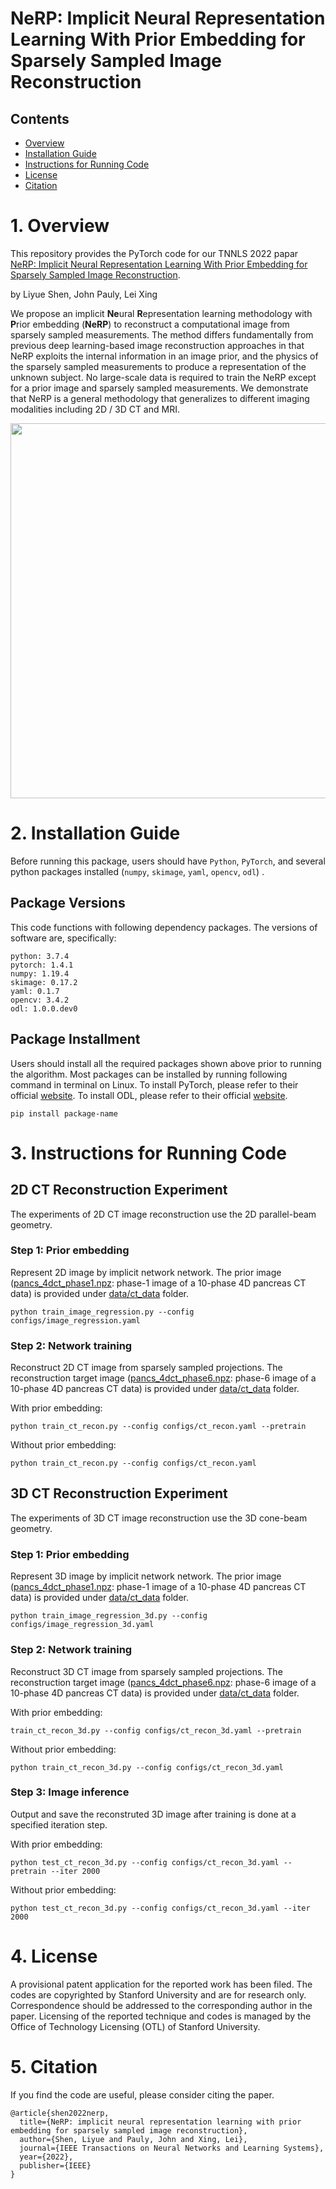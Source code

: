 # NeRP: Implicit Neural Representation Learning With Prior Embedding for Sparsely Sampled Image Reconstruction


## Contents

- [Overview](#overview)
- [Installation Guide](#installation-guide)
- [Instructions for Running Code](#instructions-for-running-code)
- [License](#license)
- [Citation](#citation)

# 1. Overview

This repository provides the PyTorch code for our TNNLS 2022 papar [NeRP: Implicit Neural Representation Learning With Prior Embedding for Sparsely Sampled Image Reconstruction](https://ieeexplore.ieee.org/document/9788018).

by Liyue Shen, John Pauly, Lei Xing

We propose an implicit <B>Ne</B>ural <B>R</B>epresentation learning methodology with <B>P</B>rior embedding (<B>NeRP</B>) to reconstruct a computational image from sparsely sampled measurements. The method differs fundamentally from previous deep learning-based image reconstruction approaches in that NeRP exploits the internal information in an image prior, and the physics of the sparsely sampled measurements to produce a representation of the unknown subject. No large-scale data is required to train the NeRP except for a prior image and sparsely sampled measurements. We demonstrate that NeRP is a general methodology that generalizes to different imaging modalities including 2D / 3D CT and MRI. 

<p align="center">
  <img src="https://github.com/liyues/NeRP/blob/main/img/Figure_1.svg" width="1200" height="600">
</p>

# 2. Installation Guide

Before running this package, users should have `Python`, `PyTorch`, and several python packages installed (`numpy`, `skimage`, `yaml`, `opencv`, `odl`) .


## Package Versions

This code functions with following dependency packages. The versions of software are, specifically:
```
python: 3.7.4
pytorch: 1.4.1
numpy: 1.19.4
skimage: 0.17.2
yaml: 0.1.7
opencv: 3.4.2
odl: 1.0.0.dev0
```


## Package Installment

Users should install all the required packages shown above prior to running the algorithm. Most packages can be installed by running following command in terminal on Linux. To install PyTorch, please refer to their official [website](https://pytorch.org). To install ODL, please refer to their official [website](https://github.com/odlgroup/odl).

```
pip install package-name
```



# 3. Instructions for Running Code


## 2D CT Reconstruction Experiment

The experiments of 2D CT image reconstruction use the 2D parallel-beam geometry.

### Step 1: Prior embedding

Represent 2D image by implicit network network. The prior image ([pancs_4dct_phase1.npz](./data/ct_data/pancs_4dct_phase1.npz): phase-1 image of a 10-phase 4D pancreas CT data) is provided under [data/ct_data](./data/ct_data) folder.

```
python train_image_regression.py --config configs/image_regression.yaml
```

### Step 2: Network training

Reconstruct 2D CT image from sparsely sampled projections. The reconstruction target image ([pancs_4dct_phase6.npz](./data/ct_data/pancs_4dct_phase6.npz): phase-6 image of a 10-phase 4D pancreas CT data) is provided under [data/ct_data](./data/ct_data) folder.

With prior embedding:
```
python train_ct_recon.py --config configs/ct_recon.yaml --pretrain
```

Without prior embedding:
```
python train_ct_recon.py --config configs/ct_recon.yaml
```

## 3D CT Reconstruction Experiment

The experiments of 3D CT image reconstruction use the 3D cone-beam geometry.

### Step 1: Prior embedding

Represent 3D image by implicit network network. The prior image ([pancs_4dct_phase1.npz](./data/ct_data/pancs_4dct_phase1.npz): phase-1 image of a 10-phase 4D pancreas CT data) is provided under [data/ct_data](./data/ct_data) folder.

```
python train_image_regression_3d.py --config configs/image_regression_3d.yaml
```

### Step 2: Network training

Reconstruct 3D CT image from sparsely sampled projections. The reconstruction target image ([pancs_4dct_phase6.npz](./data/ct_data/pancs_4dct_phase6.npz): phase-6 image of a 10-phase 4D pancreas CT data) is provided under [data/ct_data](./data/ct_data) folder.

With prior embedding:
```
train_ct_recon_3d.py --config configs/ct_recon_3d.yaml --pretrain
```

Without prior embedding:
```
python train_ct_recon_3d.py --config configs/ct_recon_3d.yaml
```

### Step 3: Image inference

Output and save the reconstruted 3D image after training is done at a specified iteration step.

With prior embedding:
```
python test_ct_recon_3d.py --config configs/ct_recon_3d.yaml --pretrain --iter 2000
```

Without prior embedding:
```
python test_ct_recon_3d.py --config configs/ct_recon_3d.yaml --iter 2000
```


# 4. License
A provisional patent application for the reported work has been filed. The codes are copyrighted by Stanford University and are for research only. Correspondence should be addressed to the corresponding author in the paper. Licensing of the reported technique and codes is managed by the Office of Technology Licensing (OTL) of Stanford University.



# 5. Citation
If you find the code are useful, please consider citing the paper.
```
@article{shen2022nerp,
  title={NeRP: implicit neural representation learning with prior embedding for sparsely sampled image reconstruction},
  author={Shen, Liyue and Pauly, John and Xing, Lei},
  journal={IEEE Transactions on Neural Networks and Learning Systems},
  year={2022},
  publisher={IEEE}
}
```
